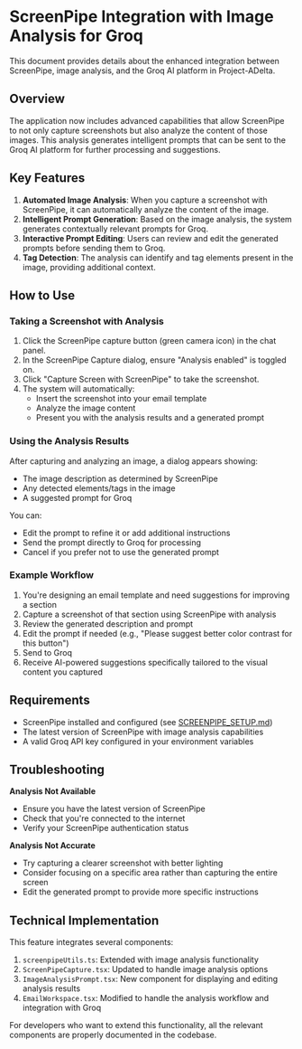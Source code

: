 # ScreenPipe Integration with Image Analysis for Groq

This document provides details about the enhanced integration between ScreenPipe, image analysis, and the Groq AI platform in Project-ADelta.

## Overview

The application now includes advanced capabilities that allow ScreenPipe to not only capture screenshots but also analyze the content of those images. This analysis generates intelligent prompts that can be sent to the Groq AI platform for further processing and suggestions.

## Key Features

1. **Automated Image Analysis**: When you capture a screenshot with ScreenPipe, it can automatically analyze the content of the image.
2. **Intelligent Prompt Generation**: Based on the image analysis, the system generates contextually relevant prompts for Groq.
3. **Interactive Prompt Editing**: Users can review and edit the generated prompts before sending them to Groq.
4. **Tag Detection**: The analysis can identify and tag elements present in the image, providing additional context.

## How to Use

### Taking a Screenshot with Analysis

1. Click the ScreenPipe capture button (green camera icon) in the chat panel.
2. In the ScreenPipe Capture dialog, ensure "Analysis enabled" is toggled on.
3. Click "Capture Screen with ScreenPipe" to take the screenshot.
4. The system will automatically:
   - Insert the screenshot into your email template
   - Analyze the image content
   - Present you with the analysis results and a generated prompt

### Using the Analysis Results

After capturing and analyzing an image, a dialog appears showing:
- The image description as determined by ScreenPipe
- Any detected elements/tags in the image
- A suggested prompt for Groq

You can:
- Edit the prompt to refine it or add additional instructions
- Send the prompt directly to Groq for processing
- Cancel if you prefer not to use the generated prompt

### Example Workflow

1. You're designing an email template and need suggestions for improving a section
2. Capture a screenshot of that section using ScreenPipe with analysis
3. Review the generated description and prompt
4. Edit the prompt if needed (e.g., "Please suggest better color contrast for this button")
5. Send to Groq
6. Receive AI-powered suggestions specifically tailored to the visual content you captured

## Requirements

- ScreenPipe installed and configured (see [SCREENPIPE_SETUP.md](SCREENPIPE_SETUP.md))
- The latest version of ScreenPipe with image analysis capabilities
- A valid Groq API key configured in your environment variables

## Troubleshooting

**Analysis Not Available**
- Ensure you have the latest version of ScreenPipe
- Check that you're connected to the internet
- Verify your ScreenPipe authentication status

**Analysis Not Accurate**
- Try capturing a clearer screenshot with better lighting
- Consider focusing on a specific area rather than capturing the entire screen
- Edit the generated prompt to provide more specific instructions

## Technical Implementation

This feature integrates several components:

1. `screenpipeUtils.ts`: Extended with image analysis functionality
2. `ScreenPipeCapture.tsx`: Updated to handle image analysis options
3. `ImageAnalysisPrompt.tsx`: New component for displaying and editing analysis results
4. `EmailWorkspace.tsx`: Modified to handle the analysis workflow and integration with Groq

For developers who want to extend this functionality, all the relevant components are properly documented in the codebase. 